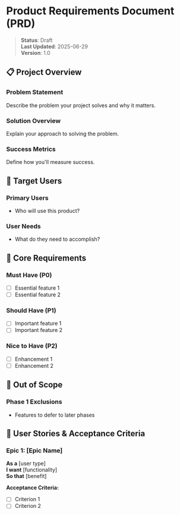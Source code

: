 # Product Requirements Document (PRD)

> **Status**: Draft  
> **Last Updated**: 2025-06-29  
> **Version**: 1.0  

## 📋 Project Overview

### Problem Statement
Describe the problem your project solves and why it matters.

### Solution Overview
Explain your approach to solving the problem.

### Success Metrics
Define how you'll measure success.

## 👥 Target Users

### Primary Users
- Who will use this product?

### User Needs
- What do they need to accomplish?

## 🎯 Core Requirements

### Must Have (P0)
- [ ] Essential feature 1
- [ ] Essential feature 2

### Should Have (P1)
- [ ] Important feature 1
- [ ] Important feature 2

### Nice to Have (P2)
- [ ] Enhancement 1
- [ ] Enhancement 2

## 🚫 Out of Scope

### Phase 1 Exclusions
- Features to defer to later phases

## 🏁 User Stories & Acceptance Criteria

### Epic 1: [Epic Name]
**As a** [user type]  
**I want** [functionality]  
**So that** [benefit]

**Acceptance Criteria:**
- [ ] Criterion 1
- [ ] Criterion 2
